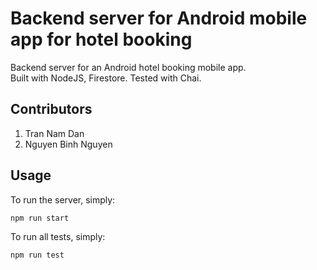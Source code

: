 # Backend server for Android mobile app for hotel booking

Backend server for an Android hotel booking mobile app. <br />
Built with NodeJS, Firestore. Tested with Chai.

## Contributors
1. Tran Nam Dan
2. Nguyen Binh Nguyen
## Usage
To run the server, simply:
```
npm run start
```
To run all tests, simply:
```
npm run test
```
